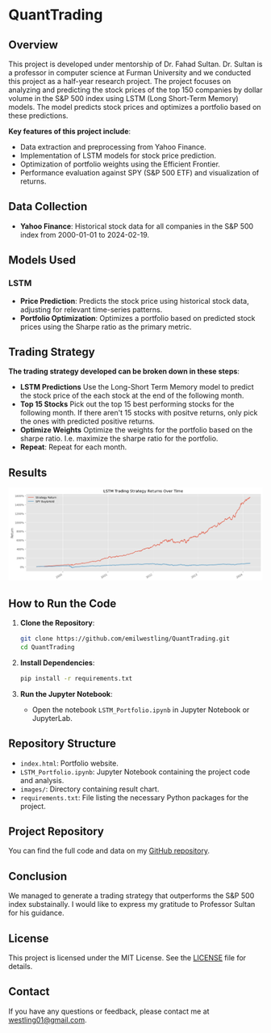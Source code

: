 # QuantTrading

## Overview

This project is developed under mentorship of Dr. Fahad Sultan. Dr. Sultan is a professor in computer science at Furman University and we conducted this project as a half-year research project. The project focuses on analyzing and predicting the stock prices of the top 150 companies by dollar volume in the S&P 500 index using LSTM (Long Short-Term Memory) models. The model predicts stock prices and optimizes a portfolio based on these predictions.

**Key features of this project include**:

- Data extraction and preprocessing from Yahoo Finance.
- Implementation of LSTM models for stock price prediction.
- Optimization of portfolio weights using the Efficient Frontier.
- Performance evaluation against SPY (S&P 500 ETF) and visualization of returns.

## Data Collection

- **Yahoo Finance**: Historical stock data for all companies in the S&P 500 index from 2000-01-01 to 2024-02-19.

## Models Used

### LSTM

- **Price Prediction**: Predicts the stock price using historical stock data, adjusting for relevant time-series patterns.
- **Portfolio Optimization**: Optimizes a portfolio based on predicted stock prices using the Sharpe ratio as the primary metric.

## Trading Strategy

**The trading strategy developed can be broken down in these steps**:

- **LSTM Predictions** Use the Long-Short Term Memory model to predict the stock price of the each stock at the end of the following month.
- **Top 15 Stocks** Pick out the top 15 best performing stocks for the following month. If there aren't 15 stocks with positve returns, only pick the ones with predicted positive returns.
- **Optimize Weights** Optimize the weights for the portfolio based on the sharpe ratio. I.e. maximize the sharpe ratio for the portfolio.
- **Repeat**: Repeat for each month.

## Results

![Portfolio Performance](images/portfolio_performance.png)

## How to Run the Code

1. **Clone the Repository**:

   ```bash
   git clone https://github.com/emilwestling/QuantTrading.git
   cd QuantTrading
   ```

2. **Install Dependencies**:

   ```bash
   pip install -r requirements.txt
   ```

3. **Run the Jupyter Notebook**:
   - Open the notebook `LSTM_Portfolio.ipynb` in Jupyter Notebook or JupyterLab.

## Repository Structure

- `index.html`: Portfolio website.
- `LSTM_Portfolio.ipynb`: Jupyter Notebook containing the project code and analysis.
- `images/`: Directory containing result chart.
- `requirements.txt`: File listing the necessary Python packages for the project.

## Project Repository

You can find the full code and data on my [GitHub repository](https://github.com/emilwestling/QuantTrading).

## Conclusion

We managed to generate a trading strategy that outperforms the S&P 500 index substainally. I would like to express my gratitude to Professor Sultan for his guidance.

## License

This project is licensed under the MIT License. See the [LICENSE](LICENSE) file for details.

## Contact

If you have any questions or feedback, please contact me at [westling01@gmail.com](mailto:westling01@gmail.com).
